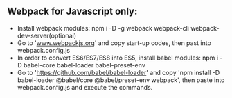## Webpack for Javascript only:
* Install webpack modules: npm i -D -g webpack webpack-cli webpack-dev-server(optional)
* Go to 'www.webpackjs.org' and copy start-up codes, then past into webpack.config.js
* In order to convert ES6/ES7/ES8 into ES5, install babel modules: npm i -D babel-core babel-loader babel-preset-env
* Go to 'https://github.com/babel/babel-loader' and copy 'npm install -D babel-loader @babel/core @babel/preset-env webpack', then paste into webpack.config.js and execute the commands.
